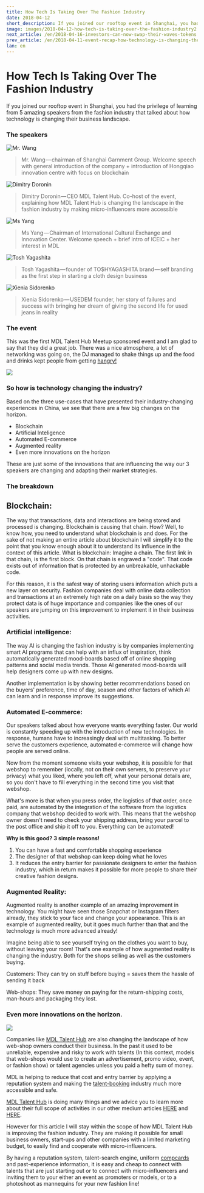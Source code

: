 ```yaml
---
title: How Tech Is Taking Over The Fashion Industry
date: 2018-04-12
short_description: If you joined our rooftop event in Shanghai, you had the privilege of learning from 5 amazing speakers from the fashion industry
image: images/2018-04-12-how-tech-is-taking-over-the-fashion-industry2.jpeg
next_article: /en/2018-04-16-investors-can-now-swap-their-waves-tokens
prev_article: /en/2018-04-11-event-recap-how-technology-is-changing-the-fashion-industry
lan: en
---
```


# How Tech Is Taking Over The Fashion Industry

If you joined our rooftop event in Shanghai, you had the privilege of learning from 5 amazing speakers from the fashion industry that talked about how technology is changing their business landscape.

### The speakers

![Mr. Wang](/images/80/2018-04-12-how-tech-is-taking-over-the-fashion-industry1.jpeg)

>Mr. Wang — chairman of Shanghai Garnment Group. Welcome speech with general introduction of the company + introduction of Hongqiao innovation centre with focus on blockchain

![Dimitry Doronin](/images/80/2018-04-12-how-tech-is-taking-over-the-fashion-industry2.jpeg)

>Dimitry Doronin — CEO MDL Talent Hub. Co-host of the event, explaining how MDL Talent Hub is changing the landscape in the fashion industry by making micro-influencers more accessible

![Ms Yang](/images/80/2018-04-12-how-tech-is-taking-over-the-fashion-industry3.jpeg)

>Ms Yang — Chairman of International Cultural Exchange and Innovation Center. Welcome speech + brief intro of ICEIC + her interest in MDL

![Tosh Yagashita](/images/80/2018-04-12-how-tech-is-taking-over-the-fashion-industry4.jpeg)

>Tosh Yagashita — founder of TO$HYAGASHITA brand — self branding as the first step in starting a cloth design business

![Xienia Sidorenko](/images/80/2018-04-12-how-tech-is-taking-over-the-fashion-industry5.jpeg)

>Xienia Sidorenko — USEDEM founder, her story of failures and success with bringing her dream of giving the second life for used jeans in reality

### The event

This was the first MDL Talent Hub Meetup sponsored event and I am glad to say that they did a great job. There was a nice atmosphere, a lot of networking was going on, the DJ managed to shake things up and the food and drinks kept people from getting [hangry!](https://www.urbandictionary.com/define.php?term=Hangry)


![](/images/80/2018-04-12-how-tech-is-taking-over-the-fashion-industry6.png)

### So how is technology changing the industry?
Based on the three use-cases that have presented their industry-changing experiences in China, we see that there are a few big changes on the horizon.

* Blockchain
* Artificial Inteligence
* Automated E-commerce
* Augmented reality
* Even more innovations on the horizon

These are just some of the innovations that are influencing the way our 3 speakers are changing and adapting their market strategies.

### The breakdown
## Blockchain:
The way that transactions, data and interactions are being stored and processed is changing. Blockchain is causing that chain. How? Well, to know how, you need to understand what blockchain is and does. For the sake of not making an entire article about blockchain I will simplify it to the point that you know enough about it to understand its influence in the context of this article.
What is blockchain: Imagine a chain. The first link in that chain, is the first block. On that chain is engraved a "code". That code exists out of information that is protected by an unbreakable, unhackable code.

For this reason, it is the safest way of storing users information which puts a new layer on security. Fashion companies deal with online data collection and transactions at an extremely high rate on a daily basis so the way they protect data is of huge importance and companies like the ones of our speakers are jumping on this improvement to implement it in their business activities.

### Artificial intelligence:

The way AI is changing the fashion industry is by companies implementing smart AI programs that can help with an influx of inspiration, think automatically generated mood-boards based off of online shopping patterns and social media trends. Those AI generated mood-boards will help designers come up with new designs.

Another implementation is by showing better recommendations based on the buyers' preference, time of day, season and other factors of which AI can learn and in response improve its suggestions.

### Automated E-commerce:

Our speakers talked about how everyone wants everything faster. Our world is constantly speeding up with the introduction of new technologies. In response, humans have to increasingly deal with multitasking. To better serve the customers experience, automated e-commerce will change how people are served online.

Now from the moment someone visits your webshop, it is possible for that webshop to remember (locally, not on their own servers, to preserve your privacy) what you liked, where you left off, what your personal details are, so you don't have to fill everything in the second time you visit that webshop.

What's more is that when you press order, the logistics of that order, once paid, are automated by the integration of the software from the logistics company that webshop decided to work with. This means that the webshop owner doesn't need to check your shipping address, bring your parcel to the post office and ship it off to you. Everything can be automated!

**Why is this good? 3 simple reasons!**

1. You can have a fast and comfortable shopping experience
2. The designer of that webshop can keep doing what he loves
3. It reduces the entry barrier for passionate designers to enter the fashion industry, which in return makes it possible for more people to share their creative fashion designs.

### Augmented Reality:

Augmented reality is another example of an amazing improvement in technology. You might have seen those Snapchat or Instagram filters already, they stick to your face and change your appearance. This is an example of augmented reality, but it goes much further than that and the technology is much more advanced already!

Imagine being able to see yourself trying on the clothes you want to buy, without leaving your room! That's one example of how augmented reality is changing the industry. Both for the shops selling as well as the customers buying.

Customers: They can try on stuff before buying = saves them the hassle of sending it back

Web-shops: They save money on paying for the return-shipping costs, man-hours and packaging they lost.

### Even more innovations on the horizon.

![](/images/80/2018-04-12-how-tech-is-taking-over-the-fashion-industry7.png)

Companies like [MDL Talent Hub](https://www.mdl.life/) are also changing the landscape of how web-shop owners conduct their business. In the past it used to be unreliable, expensive and risky to work with talents (In this context, models that web-shops would use to create an advertisement, promo video, event, or fashion show) or talent agencies unless you paid a hefty sum of money.

MDL is helping to reduce that cost and entry barrier by applying a reputation system and making the [talent-booking](https://en.wikipedia.org/wiki/Talent_agent) industry much more accessible and safe.

[MDL Talent Hub](https://www.mdl.life/) is doing many things and we advice you to learn more about their full scope of activities in our other medium articles [HERE](https://medium.com/@dd_96182/10-ways-to-improve-the-talent-booking-industry-66c8966e422e) and [HERE](https://medium.com/@dd_96182/how-one-small-company-is-changing-the-entertainment-industry-773bda3fcb79).

However for this article I will stay within the scope of how MDL Talent Hub is improving the fashion industry. They are making it possible for small business owners, start-ups and other companies with a limited marketing budget, to easily find and cooperate with micro-influencers.

By having a reputation system, talent-search engine, uniform [compcards](https://en.wikipedia.org/wiki/Comp_card) and past-experience information, it is easy and cheap to connect with talents that are just starting out or to connect with micro-influencers and inviting them to your either an event as promoters or models, or to a photoshoot as mannequins for your new fashion line!
